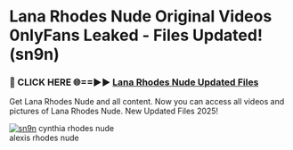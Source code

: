 # Lana Rhodes Nude Original Videos 0nlyFans Leaked - Files Updated! (sn9n)

<h3>🔴 CLICK HERE 🌐==►► <a href="https://tinyurl.com/52m3yx9h" rel="nofollow">Lana Rhodes Nude Updated Files</a></h3>

Get Lana Rhodes Nude and all content. Now you can access all videos and pictures of Lana Rhodes Nude. New Updated Files 2025!

[![sn9n](https://i.imgur.com/TnHtlc8.gif)](https://tinyurl.com/52m3yx9h)
cynthia rhodes nude<br>
alexis rhodes nude